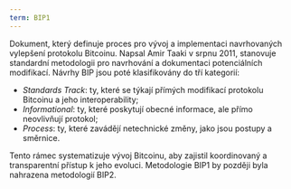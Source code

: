 ```yaml
---
term: BIP1
---
```


Dokument, který definuje proces pro vývoj a implementaci navrhovaných vylepšení protokolu Bitcoinu. Napsal Amir Taaki v srpnu 2011, stanovuje standardní metodologii pro navrhování a dokumentaci potenciálních modifikací. Návrhy BIP jsou poté klasifikovány do tří kategorií:
* *Standards Track*: ty, které se týkají přímých modifikací protokolu Bitcoinu a jeho interoperability;
* *Informational*: ty, které poskytují obecné informace, ale přímo neovlivňují protokol;
* *Process*: ty, které zavádějí netechnické změny, jako jsou postupy a směrnice.

Tento rámec systematizuje vývoj Bitcoinu, aby zajistil koordinovaný a transparentní přístup k jeho evoluci. Metodologie BIP1 by později byla nahrazena metodologií BIP2.